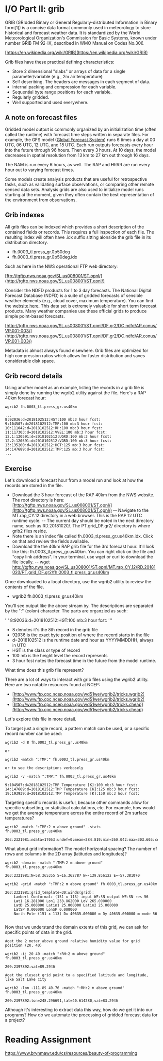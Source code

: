 # I/O Part II: grib

GRIB (GRIdded Binary or General Regularly-distributed Information in Binary form[1]) is a concise data format commonly used in meteorology to store historical and forecast weather data. It is standardized by the World Meteorological Organization's Commission for Basic Systems, known under number GRIB FM 92-IX, described in WMO Manual on Codes No.306. 

[https://en.wikipedia.org/wiki/GRIB](https://en.wikipedia.org/wiki/GRIB)

Grib files have these practical defining characteristics:

- Store 2 dimensional "slabs" or arrays of data for a single parameter/variable (e.g., 2m air temperature)
- Self describing. The headers are messages in each segment of data.
- Internal packing and compression for each variable.
- Sequential byte range positions for each variable.
- Regularly gridded.
- Well supported and used everywhere.

## A note on forecast files
Gridded model output is commonly organized by an initialization time (often called the runtime) with forecast time steps written in separate files.
For example, the GFS model ([Global Forecast System](https://en.wikipedia.org/wiki/Global_Forecast_System)) runs 6 times a day at 00 UTC, 06 UTC, 12 UTC, and 18 UTC.
Each run outputs forecasts every hour into the future through 96 hours. Then every 3 hours. At 10 days, the model decreases in spatial resolution from 13 km to 27 km out through 16 days.


The NAM is run every 6 hours, as well. The RAP and HRRR are run every hour out to varying forecast times.

Some models create analysis products that are useful for retrospective tasks, such as validating surface observations, or comparing other remote sensed data sets.
Analysis grids are also used to initialize model runs starting at the moment, given they often contain the best representation of the environment from observations.

## Grib indexes
All grib files can be indexed which provides a short description of the contained fields or records. This requires a full inspection of each file. The resulting index will often have .idx suffix sitting alonside the grib file in its distribution directory.

- fh.0003_tl.press_gr.0p50deg
- fh.0003_tl.press_gr.0p50deg.idx

Such as here in the NWS operational FTP web directory:

[ftp://tgftp.nws.noaa.gov/SL.us008001/ST.opnl/](http://tgftp.nws.noaa.gov/SL.us008001/ST.opnl/)

Consider the NDFD products for 1 to 3 day forecasts. The National Digital Forecast Database (NDFD) is a suite of gridded forecasts of sensible weather elements (e.g., cloud cover, maximum temperature). You can find the [website here.](https://www.weather.gov/mdl/ndfd_home) This data set is extremely valuable for short term forecast products. Many weather companies use these official grids to produce simple point-based forecasts.

[http://tgftp.nws.noaa.gov/SL.us008001/ST.opnl/DF.gr2/DC.ndfd/AR.conus/VP.001-003/](http://tgftp.nws.noaa.gov/SL.us008001/ST.opnl/DF.gr2/DC.ndfd/AR.conus/VP.001-003/)

Metadata is almost always found elsewhere. Grib files are optimized for high compression ratios which allows for faster distribution and saves considerable disk space.

## Grib record details

Using another model as an example, listing the records in a grib file is simply done by running the wgrib2 utility against the file. Here's a RAP 40km forecast hour:

```
wgrib2 fh.0003_tl.press_gr.us40km

...
8:92036:d=2018102512:HGT:100 mb:3 hour fcst:
9:104507:d=2018102512:TMP:100 mb:3 hour fcst:
10:111042:d=2018102512:RH:100 mb:3 hour fcst:
11:117303:d=2018102512:VVEL:100 mb:3 hour fcst:
12.1:120591:d=2018102512:UGRD:100 mb:3 hour fcst:
12.2:120591:d=2018102512:VGRD:100 mb:3 hour fcst:
13:135200:d=2018102512:HGT:125 mb:3 hour fcst:
14:147689:d=2018102512:TMP:125 mb:3 hour fcst:
...
```

## Exercise
Let's download a forecast hour from a model run and look at how the records are stored in the file.

- Download the 3 hour forecast of the RAP 40km from the NWS website. The root directory is here: [http://tgftp.nws.noaa.gov/SL.us008001/ST.opnl/](http://tgftp.nws.noaa.gov/SL.us008001/ST.opnl/)
-- Navigate to the MT.rap_CY.12 directory in a web browser. This is the RAP 12 UTC runtime cycle.
-- The current day should be noted in the next directory name, such as RD.20181020/. The PT.grid_DF.gr2/ directory is where grib2 files reside.
- Note there is an index file called fh.0003_tl.press_gr.us40km.idx. Click on that and review the fields available.
- Download the the 40km RAP grib file for the 3rd forecast hour. It'll look like this: fh.0003_tl.press_gr.us40km. You can right click on the file and "copy link address". In your terminal, use wget or curl to download the file locally.
-- wget http://tgftp.nws.noaa.gov/SL.us008001/ST.opnl/MT.rap_CY.12/RD.20181020/PT.grid_DF.gr2/fh.0003_tl.press_gr.us40km

Once downloaded to a local directory, use the wgrib2 utility to review the contents of the file.
- wgrib2 fh.0003_tl.press_gr.us40km

You'll see output like the above stream by. The descriptions are separated by the ":" (colon) character. The parts are organzied as such:

'''
8:92036:d=2018102512:HGT:100 mb:3 hour fcst:
'''
- 8 denotes it's the 8th record in the grib file
- 92036 is the exact byte position of where the record starts in the file
- d=2018102512 is the runtime date and hour as YYYYMMDDHH, always in UTC
- HGT is the class or type of record
- 100 mb is the height level the record represents
- 3 hour fcst notes the forecast time in the future from the model runtime.

What time does this grib file represent?

There are a lot of ways to interact with grib files using the wgrib2 utility. Here are two notable resources found at NCEP:
- [http://www.ftp.cpc.ncep.noaa.gov/wd51we/wgrib2/tricks.wgrib2](http://www.ftp.cpc.ncep.noaa.gov/wd51we/wgrib2/tricks.wgrib2)
- [http://www.ftp.cpc.ncep.noaa.gov/wd51we/wgrib2/tricks.cheap](http://www.ftp.cpc.ncep.noaa.gov/wd51we/wgrib2/tricks.cheap)

Let's explore this file in more detail.

To target just a single record, a pattern match can be used, or a specific record number can be used:

```
wgrib2 -d 8 fh.0003_tl.press_gr.us40km

or

wgrib2 -match ":TMP:" fh.0003_tl.press_gr.us40km

or to see the descriptions verbosely

wgrib2 -v -match ":TMP:" fh.0003_tl.press_gr.us40km

9:104507:d=2018102512:TMP Temperature [K]:100 mb:3 hour fcst:
14:147689:d=2018102512:TMP Temperature [K]:125 mb:3 hour fcst:
19:193939:d=2018102512:TMP Temperature [K]:150 mb:3 hour fcst:

```

Targeting specific records is useful, because other commands allow for specific subsetting, or statistical calculations, etc. 
For example, how would we get the average temperature across the entire record of 2m surface temperatures?

```
wgrib2 -match ":TMP:2 m above ground" -stats fh.0003_tl.press_gr.us40km

203:2321981:ndata=17063:undef=0:mean=284.819:min=260.042:max=303.605:cos_wt_mean=286.222
```

What about grid information? The model horizontal spacing? The number of rows and columns in the 2D array (latitudes and longitudes)?

```
wgrib2 -domain -match ":TMP:2 m above ground" fh.0003_tl.press_gr.us40km

203:2321981:N=58.365355 S=16.362787 W=-139.856122 E=-57.381070

wgrib2 -grid -match ":TMP:2 m above ground" fh.0003_tl.press_gr.us40km

203:2321981:grid_template=30:winds(grid):
	Lambert Conformal: (151 x 113) input WE:SN output WE:SN res 56
	Lat1 16.281000 Lon1 233.862000 LoV 265.000000
	LatD 25.000000 Latin1 25.000000 Latin2 25.000000
	LatSP 0.000000 LonSP 0.000000
	North Pole (151 x 113) Dx 40635.000000 m Dy 40635.000000 m mode 56
  
```

Now that we understand the domain extents of this grid, we can ask for specific points of data in the grid.

```
#get the 2 meter above ground relative humidity value for grid position (20, 40)

wgrib2 -ij 20 40 -match ":RH:2 m above ground" fh.0003_tl.press_gr.us40km

209:2397892:val=89.2946

#get the closest grid point to a specified latitude and longitude, like Salt Lake City

wgrib2 -lon -111.89 40.76 -match ":RH:2 m above ground" fh.0003_tl.press_gr.us40km

209:2397892:lon=248.296691,lat=40.614280,val=83.2946

```

Although it's interesting to extract data this way, how do we get it into our programs? How do we automate the processing of gridded forecast data for a project?



# Reading Assignment

https://www.brynmawr.edu/cs/resources/beauty-of-programming

